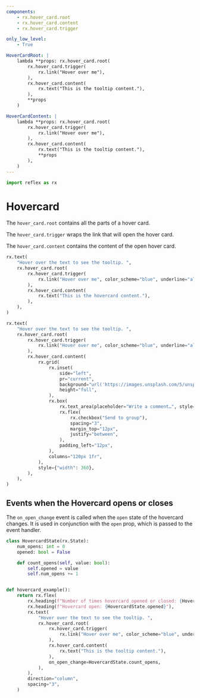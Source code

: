 ```yaml
---
components:
    - rx.hover_card.root
    - rx.hover_card.content
    - rx.hover_card.trigger

only_low_level:
    - True

HoverCardRoot: |
    lambda **props: rx.hover_card.root(
        rx.hover_card.trigger(
            rx.link("Hover over me"),
        ),
        rx.hover_card.content(
            rx.text("This is the tooltip content."),
        ),
        **props
    )

HoverCardContent: |
    lambda **props: rx.hover_card.root(
        rx.hover_card.trigger(
            rx.link("Hover over me"),
        ),
        rx.hover_card.content(
            rx.text("This is the tooltip content."),
            **props
        ),
    )
---
```


```python exec
import reflex as rx
```

# Hovercard

The `hover_card.root` contains all the parts of a hover card.

The `hover_card.trigger` wraps the link that will open the hover card.

The `hover_card.content` contains the content of the open hover card.

```python demo
rx.text(
    "Hover over the text to see the tooltip. ",
    rx.hover_card.root(
        rx.hover_card.trigger(
            rx.link("Hover over me", color_scheme="blue", underline="always"),
        ),
        rx.hover_card.content(
            rx.text("This is the hovercard content."),
        ),
    ),
)
```

```python demo
rx.text(
    "Hover over the text to see the tooltip. ",
    rx.hover_card.root(
        rx.hover_card.trigger(
            rx.link("Hover over me", color_scheme="blue", underline="always"),
        ),
        rx.hover_card.content(
            rx.grid(
                rx.inset(
                    side="left",
                    pr="current",
                    background="url('https://images.unsplash.com/5/unsplash-kitsune-4.jpg') center/cover",
                    height="full",
                ),
                rx.box(
                    rx.text_area(placeholder="Write a comment…", style={"height": 80}),
                    rx.flex(
                        rx.checkbox("Send to group"),
                        spacing="3",
                        margin_top="12px",
                        justify="between",
                    ),
                    padding_left="12px",
                ),
                columns="120px 1fr",
            ),
            style={"width": 360},
        ),
    ),
)
```

## Events when the Hovercard opens or closes

The `on_open_change` event is called when the `open` state of the hovercard changes. It is used in conjunction with the `open` prop, which is passed to the event handler.

```python demo exec
class HovercardState(rx.State):
    num_opens: int = 0
    opened: bool = False

    def count_opens(self, value: bool):
        self.opened = value
        self.num_opens += 1


def hovercard_example():
    return rx.flex(
        rx.heading(f"Number of times hovercard opened or closed: {HovercardState.num_opens}"),
        rx.heading(f"Hovercard open: {HovercardState.opened}"),
        rx.text(
            "Hover over the text to see the tooltip. ",
            rx.hover_card.root(
                rx.hover_card.trigger(
                    rx.link("Hover over me", color_scheme="blue", underline="always"),
                ),
                rx.hover_card.content(
                    rx.text("This is the tooltip content."),
                ),
                on_open_change=HovercardState.count_opens,
            ),
        ),
        direction="column",
        spacing="3",
    )
```
